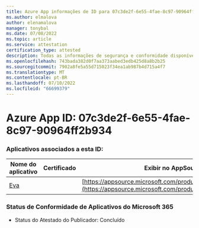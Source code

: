 ```yaml
---
title: Azure App informações de ID para 07c3de2f-6e55-4fae-8c97-90964ff2b934
ms.author: elmalova
author: elenamalova
manager: tonybal
ms.date: 07/08/2022
ms.topic: article
ms.service: attestation
certification_type: attested
description: Todas as informações de segurança e conformidade disponíveis para 07c3de2f-6e55-4fae-8c97-90964ff2b934.
ms.openlocfilehash: 743bada382d0f7aa373aabed3edb425d8a8b2b25
ms.sourcegitcommit: 7902a8fe5a55d715023f34ea1ab987b4d715a4f7
ms.translationtype: MT
ms.contentlocale: pt-BR
ms.lasthandoff: 07/10/2022
ms.locfileid: "66699379"
---
```

# <a name="azure-app-id-07c3de2f-6e55-4fae-8c97-90964ff2b934"></a>Azure App ID: 07c3de2f-6e55-4fae-8c97-90964ff2b934


### <a name="apps-associated-with-this-id"></a>Aplicativos associados a esta ID:
| **Nome do aplicativo** | **Certificado** | **Exibir no AppSource** |
|--------------|---------------|-----------------------|
| [Eva](../forward/WA200004345.md) |  | [https://appsource.microsoft.com/product/office/WA200004345](https://appsource.microsoft.com/product/office/WA200004345) |

### <a name="microsoft-365-app-compliance-status"></a>Status de Conformidade de Aplicativos do Microsoft 365
- Status do Atestado do Publicador: Concluído
